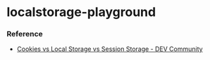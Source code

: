 localstorage-playground
=======================
### Reference
- [Cookies vs Local Storage vs Session Storage - DEV Community](https://dev.to/iggredible/cookies-vs-local-storage-vs-session-storage-3gp3)
